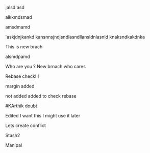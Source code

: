 ;alsd'asd

alkkmdsmad

amsdmamd

'askjdnjkankd
kansnnsjndjsndlasndllansldnlasnld
knaksndkakdnka

This is new brach


alsmdpamd

Who are you ?
New brnach who cares


Rebase check!!!


margin added

not added
added to check
 rebase
 
 
 
 
 #KArthik doubt

Edited I want this I might use it later


Lets create conflict

Stash2



Manipal
